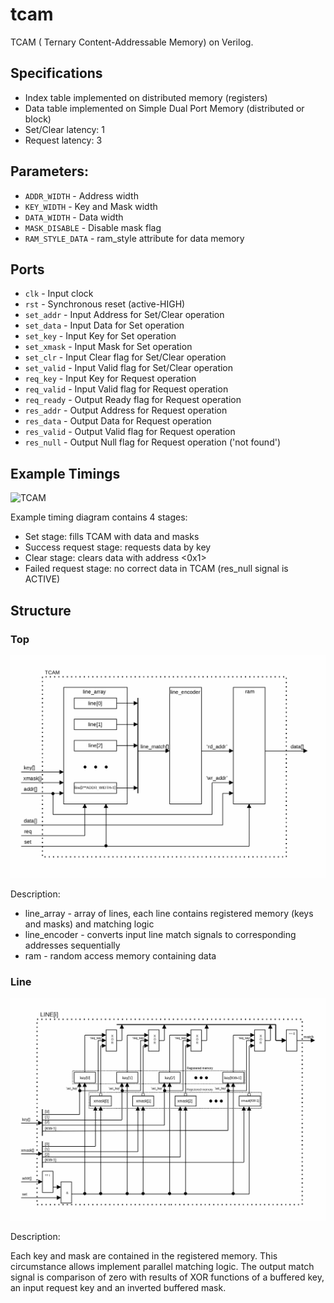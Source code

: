 # tcam
TCAM ( Ternary Content-Addressable Memory) on Verilog.

## Specifications
* Index table implemented on distributed memory (registers)
* Data table implemented on Simple Dual Port Memory (distributed or block)
* Set/Clear latency: 1
* Request latency: 3

## Parameters:
* `ADDR_WIDTH`     - Address width
* `KEY_WIDTH`      - Key and Mask width
* `DATA_WIDTH`     - Data width
* `MASK_DISABLE`   - Disable mask flag
* `RAM_STYLE_DATA` - ram_style attribute for data memory

## Ports

* `clk`       - Input clock
* `rst`       - Synchronous reset (active-HIGH)
* `set_addr`  - Input Address for Set/Clear operation
* `set_data`  - Input Data for Set operation
* `set_key`   - Input Key for Set operation
* `set_xmask` - Input Mask for Set operation
* `set_clr`   - Input Clear flag for Set/Clear operation
* `set_valid` - Input Valid flag for Set/Clear operation
* `req_key`   - Input Key for Request operation
* `req_valid` - Input Valid flag for Request operation
* `req_ready` - Output Ready flag for Request operation
* `res_addr`  - Output Address for Request operation
* `res_data`  - Output Data for Request operation
* `res_valid` - Output Valid flag for Request operation
* `res_null`  - Output Null flag for Request operation ('not found')

## Example Timings
![TCAM](/img/timings.gif)

Example timing diagram contains 4 stages:
* Set stage: fills TCAM with data and masks
* Success request stage: requests data by key
* Clear stage: clears data with address <0x1>
* Failed request stage: no correct data in TCAM (res_null signal is ACTIVE)

## Structure
### Top
![Top Structure](/img/structure_top.gif)

Description:
* line_array - array of lines, each line contains registered memory (keys and masks) and matching logic
* line_encoder - converts input line match signals to corresponding addresses sequentially
* ram - random access memory containing data

### Line
![Line Structure](/img/structure_line.gif)

Description:

Each key and mask are contained in the registered memory. This circumstance allows implement parallel matching logic. The output match signal is comparison of zero with results of XOR functions of a buffered key, an input request key and an inverted buffered mask.
